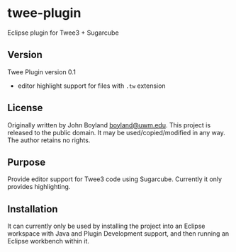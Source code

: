 # twee-plugin
Eclipse plugin for Twee3 + Sugarcube
## Version
Twee Plugin version 0.1
* editor highlight support for files with `.tw` extension
## License
Originally written by John Boyland <boyland@uwm.edu>.
This project is released to the public domain.
It may be used/copied/modified in any way.
The author retains no rights.
## Purpose
Provide editor support for Twee3 code using Sugarcube.  Currently it only provides highlighting.
## Installation
It can currently only be used by installing the project into an Eclipse workspace 
with Java and Plugin Development support, and then running an Eclipse workbench within it.
